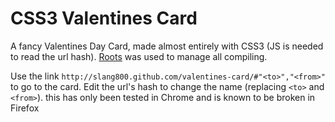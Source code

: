 CSS3 Valentines Card
=================
A fancy Valentines Day Card, made almost entirely with CSS3 (JS is needed to read the url hash). [Roots](http://roots.cx) was used to manage all compiling.

Use the link `http://slang800.github.com/valentines-card/#"<to>","<from>"` to go to the card. Edit the url's hash to change the name (replacing `<to>` and `<from>`). this has only been tested in Chrome and is known to be broken in Firefox
